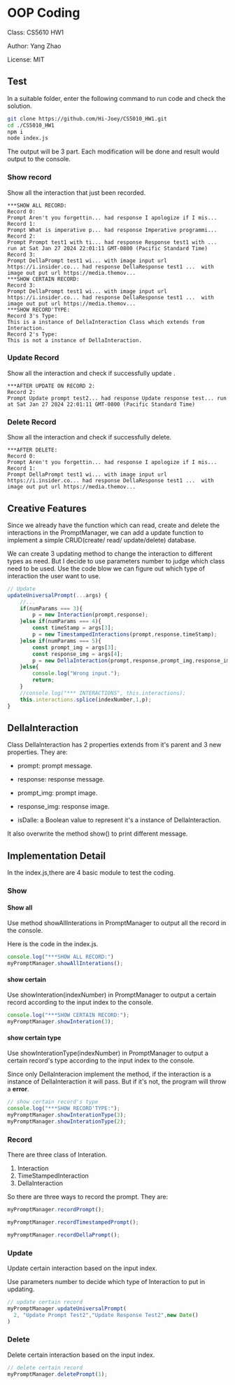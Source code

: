 # OOP Coding

Class: CS5610 HW1

Author: Yang Zhao

License: MIT



## Test

In a suitable folder, enter the following command to run code and check the solution.

```bash
git clone https://github.com/Hi-Joey/CS5010_HW1.git
cd ./CS5010_HW1
npm i
node index.js
```

The output will be 3 part. Each modification will be done and result would output to the console.



### Show record

Show all the interaction that just been recorded.

```
***SHOW ALL RECORD:
Record 0:
Prompt Aren't you forgettin... had response I apologize if I mis...
Record 1:
Prompt What is imperative p... had response Imperative programmi...
Record 2:
Prompt Prompt test1 with ti... had response Response test1 with ... run at Sat Jan 27 2024 22:01:11 GMT-0800 (Pacific Standard Time) 
Record 3:
Prompt DellaPrompt test1 wi... with image input url https://i.insider.co... had response DellaResponse test1 ...  with image out put url https://media.themov...
***SHOW CERTAIN RECORD:
Record 3:
Prompt DellaPrompt test1 wi... with image input url https://i.insider.co... had response DellaResponse test1 ...  with image out put url https://media.themov...
***SHOW RECORD'TYPE:
Record 3's Type:
This is a instance of DellaInteraction Class which extends from Interaction.
Record 2's Type:
This is not a instance of DellaInteraction.
```



### Update Record

Show all the interaction and check if successfully update .

```
***AFTER UPDATE ON RECORD 2:
Record 2:
Prompt Update prompt test2... had response Update response test... run at Sat Jan 27 2024 22:01:11 GMT-0800 (Pacific Standard Time) 
```



### Delete Record

Show all the interaction and check if successfully delete.

```
***AFTER DELETE:
Record 0:
Prompt Aren't you forgettin... had response I apologize if I mis...
Record 1:
Prompt DellaPrompt test1 wi... with image input url https://i.insider.co... had response DellaResponse test1 ...  with image out put url https://media.themov...
```



## Creative Features

Since we already have the function which can read, create and delete the interactions in the PromptManager, we can add a update function to implement a simple CRUD(create/ read/ update/delete)  database.

We can create 3 updating method to change the interaction to different types as need. But I decide to use parameters number to judge which class need to be used. Use the code blow we can figure out which type of interaction the user want to use.

```javascript
// Update
updateUniversalPrompt(...args) {
    //...
    if(numParams === 3){
        p = new Interaction(prompt,response);
    }else if(numParams === 4){
        const timeStamp = args[3];
        p = new TimestampedInteractions(prompt,response,timeStamp);
    }else if(numParams === 5){
        const prompt_img = args[3];
        const response_img = args[4];
        p = new DellaInteraction(prompt,response,prompt_img,response_img);
    }else{
        console.log("Wrong input.");
        return;
    }
    //console.log("*** INTERACTIONS", this.interactions);
    this.interactions.splice(indexNumber,1,p);
}
```



## DellaInteraction

Class DellaInteraction has 2 properties extends from it's parent and 3 new properties. They are:

- prompt: prompt message.
- response: response message.

- prompt_img: prompt image.
- response_img: response image.
- isDalle: a Boolean value to represent it's a instance of DellaInteraction.

It also overwrite the method show() to print different message.



## Implementation Detail

In the index.js,there are 4 basic module to test the coding.

### Show

#### Show all

Use method showAllInterations in PromptManager to output all the record in the console.

Here is the code in the index.js.

```javascript
console.log("***SHOW ALL RECORD:")
myPromptManager.showAllInterations();
```

#### show certain

Use showInteration(indexNumber) in PromptManager to output a certain record according to the input index to the console.

```javascript
console.log("***SHOW CERTAIN RECORD:");
myPromptManager.showInteration(3);
```

#### show certain type

Use showInterationType(indexNumber) in PromptManager to output a certain record's type according to the input index to the console.

Since only DellaInteracion implement the method, if the interaction is a instance of DellaInteraction it will pass. But if it's not, the program will throw a **error**.

```javascript
// show certain record's type
console.log("***SHOW RECORD'TYPE:");
myPromptManager.showInterationType(3);
myPromptManager.showInterationType(2);
```



### Record

There are three class of Interation.

1. Interaction
2. TimeStampedInteraction
3. DellaInteraction

So there are three ways to record the prompt. They are:

```javascript
myPromptManager.recordPrompt();

myPromptManager.recordTimestampedPrompt();

myPromptManager.recordDellaPrompt();
```



### Update

Update certain interaction based on the input index.

Use parameters number to decide which type of Interaction to put in updating.

```javascript
// update certain record
myPromptManager.updateUniversalPrompt(
  2, "Update Prompt Test2","Update Response Test2",new Date()
)
```



### Delete

Delete certain interaction based on the input index.

```javascript
// delete certain record
myPromptManager.deletePrompt(1);
```

